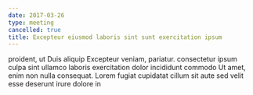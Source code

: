 ```yaml
---
date: 2017-03-26
type: meeting
cancelled: true
title: Excepteur eiusmod laboris sint sunt exercitation ipsum
---
```

proident, ut Duis aliquip Excepteur veniam, pariatur. consectetur ipsum culpa sint ullamco laboris exercitation dolor incididunt commodo Ut amet, enim non nulla consequat. Lorem fugiat cupidatat cillum sit aute sed velit esse deserunt irure dolore in